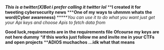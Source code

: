 ***This is a twitter(X)Bot i prefer calling it twitter lol***
****I created it for tweeting cybersecurity news**
*****One of my ways to uhmmm whats the word(Cyber awareness)**
******You can use it to do what you want just get your Api keys and choose Apis to fetch data from*

**Good luck,requirements are in the requirements file**
**Ofcourse my keys are not here dummy**
***if this works just follow me and invite me in your CTFs and open projects**
****ADIOS muchachos ...idk what that means**
